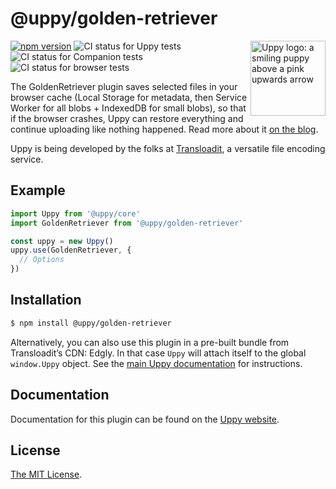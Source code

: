 # @uppy/golden-retriever

<img src="https://uppy.io/img/logo.svg" width="120" alt="Uppy logo: a smiling puppy above a pink upwards arrow" align="right">

[![npm version](https://img.shields.io/npm/v/@uppy/golden-retriever.svg?style=flat-square)](https://www.npmjs.com/package/@uppy/golden-retriever)
![CI status for Uppy tests](https://github.com/transloadit/uppy/workflows/Tests/badge.svg)
![CI status for Companion tests](https://github.com/transloadit/uppy/workflows/Companion/badge.svg)
![CI status for browser tests](https://github.com/transloadit/uppy/workflows/End-to-end%20tests/badge.svg)

The GoldenRetriever plugin saves selected files in your browser cache (Local Storage for metadata, then Service Worker for all blobs + IndexedDB for small blobs), so that if the browser crashes, Uppy can restore everything and continue uploading like nothing happened. Read more about it [on the blog](https://uppy.io/blog/2017/07/golden-retriever/).

Uppy is being developed by the folks at [Transloadit](https://transloadit.com), a versatile file encoding service.

## Example

```js
import Uppy from '@uppy/core'
import GoldenRetriever from '@uppy/golden-retriever'

const uppy = new Uppy()
uppy.use(GoldenRetriever, {
  // Options
})
```

## Installation

```bash
$ npm install @uppy/golden-retriever
```

Alternatively, you can also use this plugin in a pre-built bundle from Transloadit’s CDN: Edgly. In that case `Uppy` will attach itself to the global `window.Uppy` object. See the [main Uppy documentation](https://uppy.io/docs/#Installation) for instructions.

## Documentation

Documentation for this plugin can be found on the [Uppy website](https://uppy.io/docs/golden-retriever).

## License

[The MIT License](./LICENSE).
